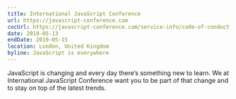 ```yaml
---
title: International JavaScript Conference
url: https://javascript-conference.com
cocUrl: https://javascript-conference.com/service-info/code-of-conduct
date: 2019-05-13
endDate: 2019-05-15
location: London, United Kingdom
byline: JavaScript is everywhere
---
```


JavaScript is changing and every day there’s something new to learn. We at International JavaScript Conference want you to be part of that change and to stay on top of the latest trends.


